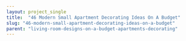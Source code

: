 ```yaml
---
layout: project_single
title:  "46 Modern Small Apartment Decorating Ideas On A Budget"
slug: "46-modern-small-apartment-decorating-ideas-on-a-budget"
parent: "living-room-designs-on-a-budget-apartments-decorating"
---
```

 